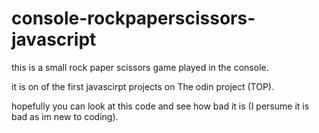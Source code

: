 ﻿# console-rockpaperscissors-javascript
this is a small rock paper scissors game played in the console.

it is on of the first javascirpt projects on The odin project (TOP).

hopefully you can look at this code and see how bad it is (I persume it is bad as im new to coding).
